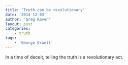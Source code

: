 ```yaml
---
title: 'Truth can be revolutionary'
date: '2014-12-03'
author: 'Greg Raven'
layout: post
categories:
    - truth
tags:
    - 'George Orwell'
---
```


In a time of deceit, telling the truth is a revolutionary act.